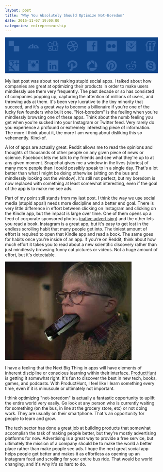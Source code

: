 ```yaml
---
layout: post
title: "Why You Absolutely Should Optimize Not-Boredom"
date: 2015-11-07 19:00:00
categories: entrepreneurship
---
```


![Apps](/assets/img/social2/header.png)


My last post was about not making stupid social apps. I talked about how companies are great at optimizing their products in order to make users mindlessly use them very frequently. The past decade or so has consisted of companies popping up, capturing the attention of millions of users, and throwing ads at them. It's been very lucrative to the tiny minority that succeed, and it's a great way to become a billionaire if you're one of the lucky few founders who built one. "Not-boredom" is the feeling when you're mindlessly browsing one of these apps. Think about the numb feeling you get when you're sucked into your Instagram or Twitter feed. Very rarely do you experience a profound or extremely interesting piece of information. The more I think about it, the more I am wrong about disliking this so vehemently. Kind-of.

A lot of apps are actually great. Reddit allows me to read the opinions and thoughts of thousands of other people on any given piece of news or science. Facebook lets me talk to my friends and see what they're up to at any given moment. Snapchat gives me a window in the lives (stories) of many more people than I could possibly speak to in a single day. That's a lot better than what I might be doing otherwise (sitting on the bus and mindlessly looking out the window). It's still not perfect, but my boredom is now replaced with something at least somewhat interesting, even if the goal of the app is to make me see ads.

<!--more-->

Part of my point still stands from my last post. I think the way we use social media (stupid apps!) needs more discipline and a better end goal. There is very little difference in effort between clicking on Instagram and clicking on the Kindle app, but the impact is large over time. One of them opens up a feed of corporate sponsored photos ([native advertising](https://www.quora.com/How-do-I-get-products-or-brands-to-sponsor-me-on-Instagram)) and the other lets you read a book. Instagram is a great app, but it's easy to get lost in the endless scrolling habit that many people get into. The tiniest amount of effort is required to open that Kindle app and read a book. The same goes for habits once you're inside of an app. If you're on Reddit, think about how much effort it takes you to read about a new scientific discovery rather than just mindlessly browsing funny cat pictures or videos. Not a huge amount of effort, but it's detectable.

![Ralphie](/assets/img/social2/ralphie.jpg)

I have a feeling that the Next Big Thing in apps will have elements of inherent discipline or conscious learning within their interface. [ProductHunt](www.producthunt.com) is getting it somewhat right. It's fun to discover the best in new tech, books, games, and podcasts. With ProductHunt, I feel like I learn something every time, even if it is minuscule or ultimately not important.

I think optimizing "not-boredom" is actually a fantastic opportunity to uplift the entire world very easily. Go look at any person who is currently waiting for something (on the bus, in line at the grocery store, etc) or not doing work. They are usually on their smartphone. That's an opportunity for people to learn and grow.

The tech sector has done a great job at building products that somewhat accomplish the task of making people better, but they're mostly advertising platforms for now. Advertising is a great way to provide a free service, but ultimately the mission of a company should be to make the world a better place rather than make people see ads. I hope the next great social app helps people get better and makes it as effortless as opening up an Instagram feed and scrolling for your entire bus ride. That would be world changing, and it's why it's so hard to do.
